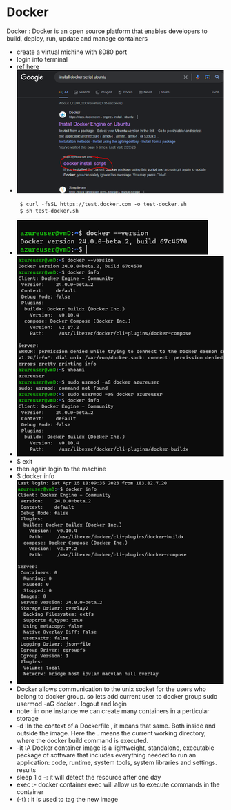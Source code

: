 # Docker
Docker : Docker is an open source platform that enables developers to build, deploy, run, update and manage containers
* create a virtual michine with 8080 port
* login into terminal
* [ref here](https://www.google.com/search?q=install+docker+script+ubuntu&rlz=1C1VDKB_enIN953IN953&oq=install+docker+script+in+u&aqs=chrome.1.69i57j0i22i30j0i390i650l4.14845j0j7&sourceid=chrome&ie=UTF-8)
* ![preview](images/dockerimage.jpg)
  ```
   $ curl -fsSL https://test.docker.com -o test-docker.sh
   $ sh test-docker.sh
  ```
* ![preview](images/dockerimage1.jpg)
* ![preview](images/dockerimage2.jpg)
* $ exit
* then again login to the machine
* $ docker info 
* ![preview](images/dockerimage3.jpg)
* Docker allows communication to the unix socket for the users who belong to docker group. so lets add current user to docker group sudo usermod -aG docker <username>. logout and login
* note : in one instance we can create many containers in a perticular storage
* -d :In the context of a Dockerfile , it means that same. Both inside and outside the image. Here the . means the current working directory, where the docker build command is executed. 
* -it :A Docker container image is a lightweight, standalone, executable package of software that includes everything needed to run an application: code, runtime, system tools, system libraries and settings.
results
* sleep 1 d -: it will detect the resource after one day
* exec :- docker container exec will allow us to execute commands in the container
* (-t) : it is used to tag the new image